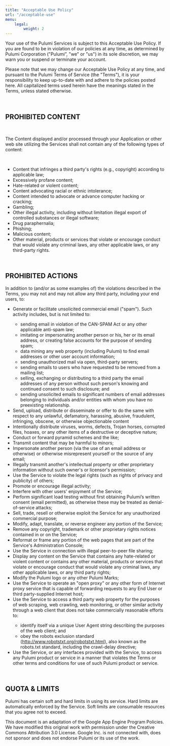 ```yaml
---
title: "Acceptable Use Policy"
url: "/acceptable-use"
menu:
    legal:
        weight: 2
---
```


<p>Your use of the Pulumi Services is subject to this Acceptable Use Policy. If you are found to be in violation of our policies at any time, as determined by Pulumi Corporation ("Pulumi”, "we" or "us") in its sole discretion, we may warn you or suspend or terminate your account.</p>
<p>
Please note that we may change our Acceptable Use Policy at any time, and pursuant to the Pulumi Terms of Service (the "Terms"), it is your responsibility to keep up-to-date with and adhere to the policies posted here. All capitalized terms used herein have the meanings stated in the Terms, unless stated otherwise.</p>
<br />
<h2 class="h3">PROHIBITED CONTENT</h2>
<br />
<p>The Content displayed and/or processed through your Application or other web site utilizing the Services shall not contain any of the following types of content:</p>
<br />
<ul class="list-indent">
	<li>Content that infringes a third party's rights (e.g., copyright) according to applicable law;</li>
	<li>Excessively profane content;</li>
	<li>Hate-related or violent content;</li>
	<li>Content advocating racial or ethnic intolerance;</li>
	<li>Content intended to advocate or advance computer hacking or cracking;
	<li>Gambling;</li>
	<li>Other illegal activity, including without limitation illegal export of controlled substances or illegal software;</li>
	<li>Drug paraphernalia;</li>
	<li>Phishing;</li>
	<li>Malicious content;</li>
	<li>Other material, products or services that violate or encourage conduct that would violate any criminal laws, any other applicable laws, or any third-party rights.</li>
</ul>
<br />
<h2 class="h3">PROHIBITED ACTIONS</h2>
<p>In addition to (and/or as some examples of) the violations described in the Terms, you may not and may not allow any third party, including your end users, to:</p>
<ul class="list-indent">
	<li>Generate or facilitate unsolicited commercial email ("spam"). Such activity includes, but is not limited to:</li>
		<ul class="list-indent">
			<li>sending email in violation of the CAN-SPAM Act or any other applicable anti-spam law;</li>
			<li>imitating or impersonating another person or his, her or its email address, or creating false accounts for the purpose of sending spam;</li>
			<li>data mining any web property (including Pulumi) to find email addresses or other user account information;</li>
			<li>sending unauthorized mail via open, third-party servers;
			<li>sending emails to users who have requested to be removed from a mailing list;</li>
			<li>selling, exchanging or distributing to a third party the email addresses of any person without such person's knowing and continued consent to such disclosure; and</li>
			<li>sending unsolicited emails to significant numbers of email addresses belonging to individuals and/or entities with whom you have no preexisting relationship.</li>
		</ul>
	</li>
	<li>Send, upload, distribute or disseminate or offer to do the same with respect to any unlawful, defamatory, harassing, abusive, fraudulent, infringing, obscene, or otherwise objectionable content</li>
	<li>Intentionally distribute viruses, worms, defects, Trojan horses, corrupted files, hoaxes, or any other items of a destructive or deceptive nature;</li>
	<li>Conduct or forward pyramid schemes and the like;</li>
	<li>Transmit content that may be harmful to minors;</li>
	<li>Impersonate another person (via the use of an email address or otherwise) or otherwise misrepresent yourself or the source of any email;</li>
	<li>Illegally transmit another's intellectual property or other proprietary information without such owner's or licensor's permission;</li>
	<li>Use the Service to violate the legal rights (such as rights of privacy and publicity) of others;</li>
	<li>Promote or encourage illegal activity;</li>
	<li>Interfere with other users' enjoyment of the Service;</li>
	<li>Perform significant load testing without first obtaining Pulumi’s written consent (email permitted), as otherwise these may be treated as denial-of-service attacks;</li>
	<li>Sell, trade, resell or otherwise exploit the Service for any unauthorized commercial purpose;</li>
	<li>Modify, adapt, translate, or reverse engineer any portion of the Service;</li>
	<li>Remove any copyright, trademark or other proprietary rights notices contained in or on the Service;</li>
	<li>Reformat or frame any portion of the web pages that are part of the Service's Administration Console;</li>
	<li>Use the Service in connection with illegal peer-to-peer file sharing;</li>
	<li>Display any content on the Service that contains any hate-related or violent content or contains any other material, products or services that violate or encourage conduct that would violate any criminal laws, any other applicable laws, or any third party rights;</li>
	<li>Modify the Pulumi logo or any other Pulumi Marks;</li>
	<li>Use the Service to operate an "open proxy" or any other form of Internet proxy service that is capable of forwarding requests to any End User or third party-supplied Internet host;</li>
	<li>Use the Service to access a third party web property for the purposes of web scraping, web crawling, web monitoring, or other similar activity through a web client that does not take commercially reasonable efforts to:</li>
		<ul class="list-indent">
			<li>identify itself via a unique User Agent string describing the purposes of the web client; and</li>
			<li>obey the robots exclusion standard (<a href="http://www.robotstxt.org/robotstxt.html" target="_blank">http://www.robotstxt.org/robotstxt.html</a>), also known as the robots.txt standard, including the crawl-delay directive;</li>
		</ul>
	<li>Use the Service, or any interfaces provided with the Service, to access any Pulumi product or service in a manner that violates the Terms or other terms and conditions for use of such Pulumi product or service.
</ul>
<br />
<h2 id="quota" class="h3">QUOTA & LIMITS</h2>
<p>Pulumi has certain soft and hard limits in using its service. Hard limits are automatically enforced by the Service. Soft limits are consumable resources that you agree not to exceed.</p>
<p>This document is an adaptation of the Google App Engine Program Policies. We have modified this original work with permission under the Creative Commons Attribution 3.0 License. Google Inc. is not connected with, does not sponsor and does not endorse Pulumi or its use of the work.</p>
